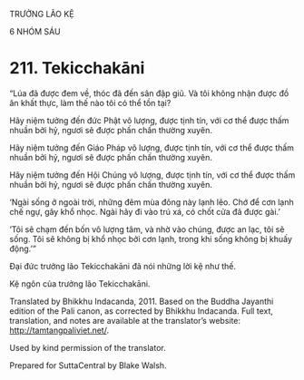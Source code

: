 TRƯỞNG LÃO KỆ

6 NHÓM SÁU

# 211\. Tekicchakāni

“Lúa đã được đem về, thóc đã đến sân đập giũ. Và tôi không nhận được đồ ăn khất thực, làm thế nào tôi có thể tồn tại?

Hãy niệm tưởng đến đức Phật vô lượng, được tịnh tín, với cơ thể được thấm nhuần bởi hỷ, ngươi sẽ được phấn chấn thường xuyên.

Hãy niệm tưởng đến Giáo Pháp vô lượng, được tịnh tín, với cơ thể được thấm nhuần bởi hỷ, ngươi sẽ được phấn chấn thường xuyên.

Hãy niệm tưởng đến Hội Chúng vô lượng, được tịnh tín, với cơ thể được thấm nhuần bởi hỷ, ngươi sẽ được phấn chấn thường xuyên.

‘Ngài sống ở ngoài trời, những đêm mùa đông này lạnh lẽo. Chớ để cơn lạnh chế ngự, gây khổ nhọc. Ngài hãy đi vào trú xá, có chốt cửa đã được gài.’

‘Tôi sẽ chạm đến bốn vô lượng tâm, và nhờ vào chúng, được an lạc, tôi sẽ sống. Tôi sẽ không bị khổ nhọc bởi cơn lạnh, trong khi sống không bị khuấy động.’”

Đại đức trưởng lão Tekicchakāni đã nói những lời kệ như thế.

Kệ ngôn của trưởng lão Tekicchakāni.

Translated by Bhikkhu Indacanda, 2011. Based on the Buddha Jayanthi edition of the Pali canon, as corrected by Bhikkhu Indacanda. Full text, translation, and notes are available at the translator’s website: http://tamtangpaliviet.net/.

Used by kind permission of the translator.

Prepared for SuttaCentral by Blake Walsh.